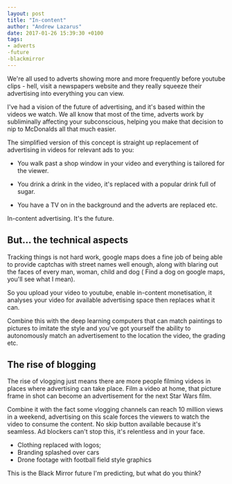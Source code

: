```yaml
---
layout: post
title: "In-content"
author: "Andrew Lazarus"
date: 2017-01-26 15:39:30 +0100
tags:
- adverts
-future
-blackmirror
---
```


We're all used to adverts showing more and more frequently before youtube clips - hell, visit a newspapers website and they really squeeze their advertising into everything you can view.

I've had a vision of the future of advertising, and it's based within the videos we watch. We all know that most of the time, adverts work by subliminally affecting your subconscious, helping you make that decision to nip to McDonalds all that much easier.

The simplified version of this concept is straight up replacement of advertising in videos for relevant ads to you:

- You walk past a shop window in your video and everything is tailored for the viewer.

- You drink a drink in the video, it's replaced with a popular drink full of sugar. 

- You have a TV on in the background and the adverts are replaced etc. 

In-content advertising. It's the future.

## But... the technical aspects

Tracking things is not hard work, google maps does a fine job of being able to provide captchas with street names well enough, along with blaring out the faces of every man, woman, child and dog ( Find a dog on google maps, you'll see what I mean).

So you upload your video to youtube, enable in-content monetisation, it analyses your video for available advertising space then replaces what it can.

Combine this with the deep learning computers that can match paintings to pictures to imitate the style and you've got yourself the ability to autonomously match an advertisement to the location the video, the grading etc.

## The rise of blogging

The rise of vlogging just means there are more people filming videos in places where advertising can take place. Film a video at home, that picture frame in shot can become an advertisement for the next Star Wars film. 

Combine it with the fact some vlogging channels can reach 10 million views in a weekend, advertising on this scale forces the viewers to watch the video to consume the content. No skip button available because it's seamless. Ad blockers can't stop this, it's relentless and in your face.

- Clothing replaced with logos;
- Branding splashed over cars
- Drone footage with football field style graphics

This is the Black Mirror future I'm predicting, but what do you think?